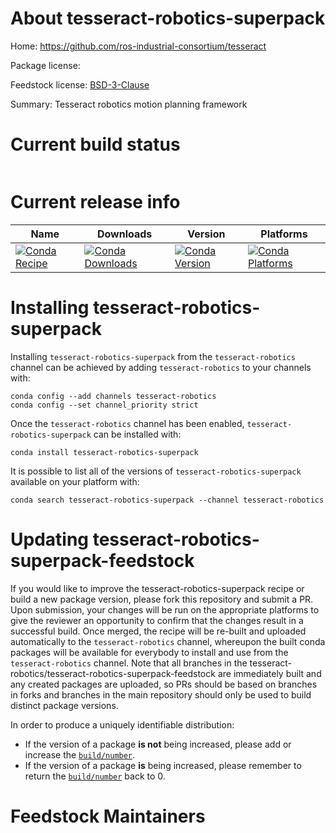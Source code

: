 About tesseract-robotics-superpack
==================================

Home: https://github.com/ros-industrial-consortium/tesseract

Package license: 

Feedstock license: [BSD-3-Clause](https://github.com/tesseract-robotics/tesseract-robotics-superpack-feedstock/blob/master/LICENSE.txt)

Summary: Tesseract robotics motion planning framework

Current build status
====================


<table>
</table>

Current release info
====================

| Name | Downloads | Version | Platforms |
| --- | --- | --- | --- |
| [![Conda Recipe](https://img.shields.io/badge/recipe-tesseract--robotics--superpack-green.svg)](https://anaconda.org/tesseract-robotics/tesseract-robotics-superpack) | [![Conda Downloads](https://img.shields.io/conda/dn/tesseract-robotics/tesseract-robotics-superpack.svg)](https://anaconda.org/tesseract-robotics/tesseract-robotics-superpack) | [![Conda Version](https://img.shields.io/conda/vn/tesseract-robotics/tesseract-robotics-superpack.svg)](https://anaconda.org/tesseract-robotics/tesseract-robotics-superpack) | [![Conda Platforms](https://img.shields.io/conda/pn/tesseract-robotics/tesseract-robotics-superpack.svg)](https://anaconda.org/tesseract-robotics/tesseract-robotics-superpack) |

Installing tesseract-robotics-superpack
=======================================

Installing `tesseract-robotics-superpack` from the `tesseract-robotics` channel can be achieved by adding `tesseract-robotics` to your channels with:

```
conda config --add channels tesseract-robotics
conda config --set channel_priority strict
```

Once the `tesseract-robotics` channel has been enabled, `tesseract-robotics-superpack` can be installed with:

```
conda install tesseract-robotics-superpack
```

It is possible to list all of the versions of `tesseract-robotics-superpack` available on your platform with:

```
conda search tesseract-robotics-superpack --channel tesseract-robotics
```




Updating tesseract-robotics-superpack-feedstock
===============================================

If you would like to improve the tesseract-robotics-superpack recipe or build a new
package version, please fork this repository and submit a PR. Upon submission,
your changes will be run on the appropriate platforms to give the reviewer an
opportunity to confirm that the changes result in a successful build. Once
merged, the recipe will be re-built and uploaded automatically to the
`tesseract-robotics` channel, whereupon the built conda packages will be available for
everybody to install and use from the `tesseract-robotics` channel.
Note that all branches in the tesseract-robotics/tesseract-robotics-superpack-feedstock are
immediately built and any created packages are uploaded, so PRs should be based
on branches in forks and branches in the main repository should only be used to
build distinct package versions.

In order to produce a uniquely identifiable distribution:
 * If the version of a package **is not** being increased, please add or increase
   the [``build/number``](https://docs.conda.io/projects/conda-build/en/latest/resources/define-metadata.html#build-number-and-string).
 * If the version of a package **is** being increased, please remember to return
   the [``build/number``](https://docs.conda.io/projects/conda-build/en/latest/resources/define-metadata.html#build-number-and-string)
   back to 0.

Feedstock Maintainers
=====================


